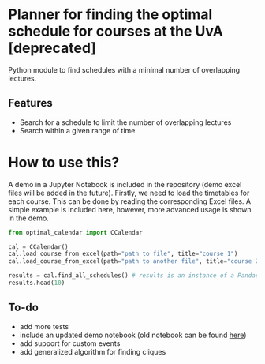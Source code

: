 # Planner for finding the optimal schedule for courses at the UvA [deprecated]
Python module to find schedules with a minimal number of overlapping lectures.

## Features
- Search for a schedule to limit the number of overlapping lectures 
- Search within a given range of time

# How to use this?
A demo in a Jupyter Notebook is included in the repository (demo excel files will be added in the future). Firstly, we need to load the timetables for each course. This can be done by reading the corresponding Excel files. A simple example is included here, however, more advanced usage is shown in the demo.

```python
from optimal_calendar import CCalendar

cal = CCalendar()
cal.load_course_from_excel(path="path to file", title="course 1")
cal.load_course_from_excel(path="path to another file", title="course 2")

results = cal.find_all_schedules() # results is an instance of a Pandas DataFrame
results.head(10)
```

## To-do
- add more tests
- include an updated demo notebook (old notebook can be found [here](https://github.com/huachangb/optimal_calendar/tree/backup))
- add support for custom events
- add generalized algorithm for finding cliques
